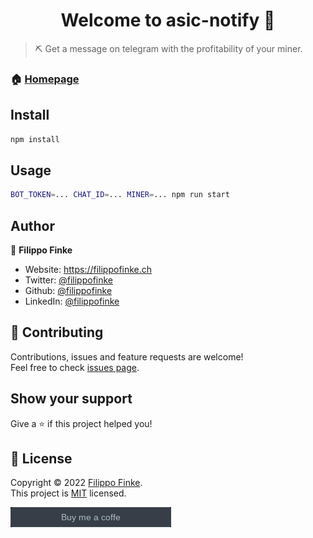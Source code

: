 <h1 align="center">Welcome to asic-notify 👋</h1>

> ⛏️ Get a message on telegram with the profitability of your miner.

### 🏠 [Homepage](https://github.com/filippofinke/asic-notify#readme)

## Install

```sh
npm install
```

## Usage

```sh
BOT_TOKEN=... CHAT_ID=... MINER=... npm run start
```

## Author

👤 **Filippo Finke**

- Website: https://filippofinke.ch
- Twitter: [@filippofinke](https://twitter.com/filippofinke)
- Github: [@filippofinke](https://github.com/filippofinke)
- LinkedIn: [@filippofinke](https://linkedin.com/in/filippofinke)

## 🤝 Contributing

Contributions, issues and feature requests are welcome!<br />Feel free to check [issues page](https://github.com/filippofinke/asic-notify/issues).

## Show your support

Give a ⭐️ if this project helped you!

## 📝 License

Copyright © 2022 [Filippo Finke](https://github.com/filippofinke).<br />
This project is [MIT](https://github.com/filippofinke/asic-notify/blob/master/LICENSE) licensed.

<a href="https://www.buymeacoffee.com/filippofinke">
  <img src="https://github.com/filippofinke/filippofinke/raw/main/images/buymeacoffe.png" alt="Buy Me A McFlurry">
</a>
